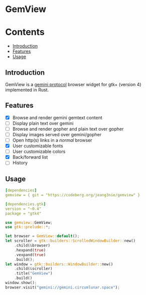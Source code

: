 # GemView
Contents
========
- [Introduction](#introduction)
- [Features](#features)
- [Usage](#usage)
## Introduction
GemView is a [gemini protocol](https://gemini.circumlunar.space/) browser widget
for gtk+ (version 4) implemented in Rust.
## Features
- [x] Browse and render gemini gemtext content
- [ ] Display plain text over gemini
- [ ] Browse and render gopher and plain text over gopher
- [ ] Display images served over gemini/gopher
- [ ] Open http(s) links in a *normal* browser
- [x] User customizable fonts
- [ ] User customizable colors
- [x] Back/forward list
- [ ] History

## Usage
```Yaml
[dependencies]
gemview = { git = "https://codeberg.org/jeang3nie/gemview" }

[dependencies.gtk]
version = "~0.4"
package = "gtk4"
```
```Rust
use gemview::GemView;
use gtk::prelude::*;

let browser = GemView::default();
let scroller = gtk::builders::ScrolledWindowBuilder::new()
    .child(&browser)
    .hexpand(true)
    .vexpand(true)
    .build();
let window = gtk::builders::WindowBuilder::new()
    .child(&scroller)
    .title("GemView")
    .build()
window.show();
browser.visit("gemini://gemini.circumlunar.space");
```
